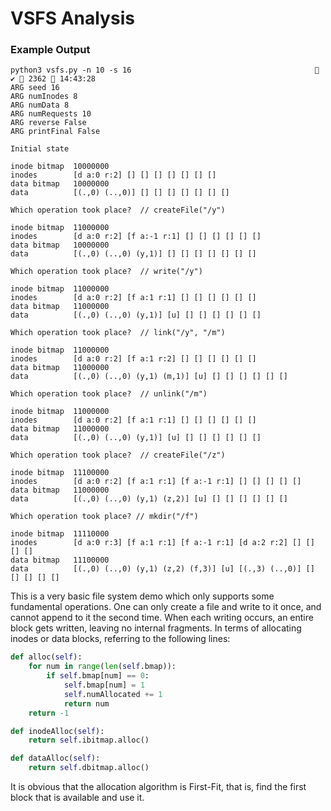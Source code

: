 # VSFS Analysis

### Example Output

```
python3 vsfs.py -n 10 -s 16                                          ✔  2362  14:43:28 
ARG seed 16
ARG numInodes 8
ARG numData 8
ARG numRequests 10
ARG reverse False
ARG printFinal False

Initial state

inode bitmap  10000000
inodes        [d a:0 r:2] [] [] [] [] [] [] [] 
data bitmap   10000000
data          [(.,0) (..,0)] [] [] [] [] [] [] [] 

Which operation took place?  // createFile("/y")

inode bitmap  11000000
inodes        [d a:0 r:2] [f a:-1 r:1] [] [] [] [] [] [] 
data bitmap   10000000
data          [(.,0) (..,0) (y,1)] [] [] [] [] [] [] [] 

Which operation took place?  // write("/y")

inode bitmap  11000000
inodes        [d a:0 r:2] [f a:1 r:1] [] [] [] [] [] [] 
data bitmap   11000000
data          [(.,0) (..,0) (y,1)] [u] [] [] [] [] [] [] 

Which operation took place?  // link("/y", "/m")

inode bitmap  11000000
inodes        [d a:0 r:2] [f a:1 r:2] [] [] [] [] [] [] 
data bitmap   11000000
data          [(.,0) (..,0) (y,1) (m,1)] [u] [] [] [] [] [] [] 

Which operation took place?  // unlink("/m")

inode bitmap  11000000
inodes        [d a:0 r:2] [f a:1 r:1] [] [] [] [] [] [] 
data bitmap   11000000
data          [(.,0) (..,0) (y,1)] [u] [] [] [] [] [] [] 

Which operation took place?  // createFile("/z")

inode bitmap  11100000
inodes        [d a:0 r:2] [f a:1 r:1] [f a:-1 r:1] [] [] [] [] [] 
data bitmap   11000000
data          [(.,0) (..,0) (y,1) (z,2)] [u] [] [] [] [] [] [] 

Which operation took place? // mkdir("/f")

inode bitmap  11110000
inodes        [d a:0 r:3] [f a:1 r:1] [f a:-1 r:1] [d a:2 r:2] [] [] [] [] 
data bitmap   11100000
data          [(.,0) (..,0) (y,1) (z,2) (f,3)] [u] [(.,3) (..,0)] [] [] [] [] [] 
```

This is a very basic file system demo which only supports some fundamental operations. One can only create a file and write to it once, and cannot append to it the second time. When each writing occurs, an entire block gets written, leaving no internal fragments. In terms of allocating inodes or data blocks, referring to the following lines:

```python
def alloc(self):
    for num in range(len(self.bmap)):
        if self.bmap[num] == 0:
            self.bmap[num] = 1
            self.numAllocated += 1
            return num
    return -1

def inodeAlloc(self):
    return self.ibitmap.alloc()

def dataAlloc(self):
    return self.dbitmap.alloc()
```

It is obvious that the allocation algorithm is First-Fit, that is, find the first block that is available and use it.